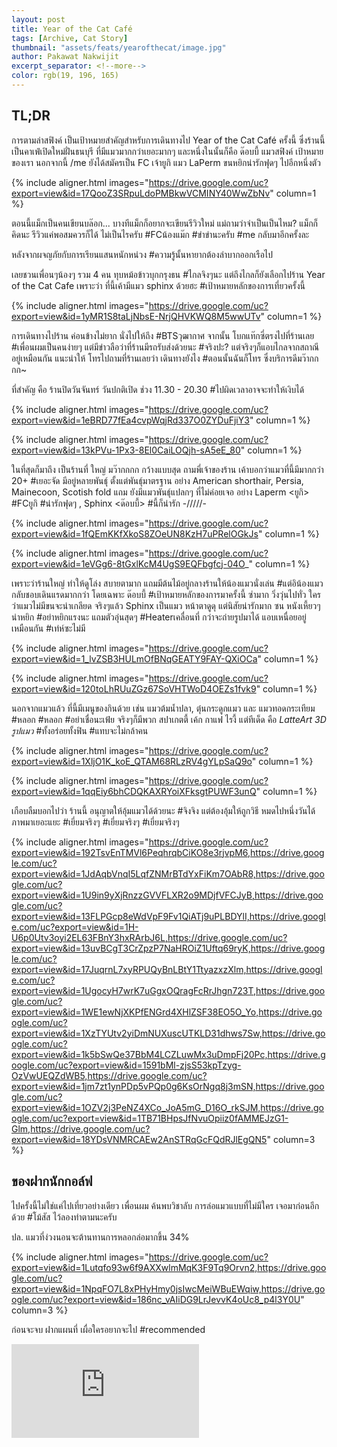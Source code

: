 ```yaml
---
layout: post
title: Year of the Cat Café
tags: [Archive, Cat Story]
thumbnail: "assets/feats/yearofthecat/image.jpg"
author: Pakawat Nakwijit
excerpt_separator: <!--more-->
color: rgb(19, 196, 165)
---
```


## TL;DR

การตามล่าสฟิงค์ เป็นเป้าหมายสำคัญสำหรับการเดินทางไป Year of the Cat Café ครั้งนี้ ซึ่งร้านนี้เป็นคาเฟ่เปิดใหม่ฝั่นธนบุรี ที่มีแมวมากกว่าเยอะมากๆ และหนึ่งในนั้นก็คือ ด๊อบบี้ แมวสฟิงค์ เป้าหมายของเรา นอกจากนี้ /me ยังได้สมัครเป็น FC เจ้ายูกิ แมว LaPerm ขนหยิกน่ารักฟุดๆ ไปอีกหนึ่งตัว
<!--more-->

{% include aligner.html images="https://drive.google.com/uc?export=view&id=17QooZ3SRpuLdoPMBkwVCMINY40WwZbNv" column=1 %}

ตอนนี้แม็กเป็นคนเขียนบล๊อก... บางทีแม็กก็อยากจะเขียนรีวิวใหม่ แม่ถามว่าจำเป็นเป็นไหม? แม็กก็คิดนะ รีวิวแค่พอสมควรก็ได้ ไม่เป็นไรครับ #FCน้องแม๊ก
<span class="tag-en">#ขำขำนะครับ</span> #me กลับมาอีกครั้งละ

หลังจากผจญภัยกับการเรียนแสนหนักหน่วง <span class="tag-en">#ความรู้นั้นหายากต้องลำบากออกเรือไป</span>

เลยชวนเพื่อนๆน้องๆ รวม 4 คน ทุบหม้อข้าวบุกกรุงธน <span class="tag-en">#ไกลจิงๆนะ</span> แต่ถึงไกลก็ยังเลือกไปร้าน Year of the Cat Cafe เพราะว่า ที่นี้เค้ามีแมว sphinx ด้วยฮะ <span class="tag-en">#เป้าหมายหลักของการเที่ยวครั้งนี้</span>

{% include aligner.html images="https://drive.google.com/uc?export=view&id=1yMR1S8taLjNbsE-NrjQHVKWQ8M5wwUTv" column=1 %}

การเดินทางไปร้าน ค่อนข้างไม่ยาก นั่งไปให้ถึง #BTSวุฒากาศ จากนั้น โบกแท๊กซี่ตรงไปที่ร้านเลย <span class="tag-en">#เพื่อนผมเป็นคนง่ายๆ</span> แต่มีข่าวลือว่าที่ร้านมีรถรับส่งด้วยนะ <span class="tag-en">#จริงปะ</span>? แต่จริงๆก็แอบไกลจากสถาณีอยู่เหมือนกัน แนะนำให้ โทรไปถามที่ร้านเลยว่า เดินทางยังไง <span class="tag-en">#ตอนนั้นฉันก็โทร</span> ซึ่งบริการดีมว๊ากกกก~

ที่สำคัญ คือ ร้านปิดวันจันทร์ วันปกติเปิด ช่วง 11.30 - 20.30 <span class="tag-en">#ไปผิดเวลาอาจจะทำให้เงิบได้</span>

{% include aligner.html images="https://drive.google.com/uc?export=view&id=1eBRD77fEa4cvpWqjRd337O0ZYDuFjiY3" column=1 %}

{% include aligner.html images="https://drive.google.com/uc?export=view&id=13kPVu-1Px3-8El0CaiLOQjh-sA5eE_80" column=1 %}

ในที่สุดก็มาถึง เป็นร้านที่ ใหญ่ มว๊ากกกก กว้างแบบสุด ถามพี่เจ้าของร้าน เค้าบอกว่าแมวที่นี้มีมากกว่า 20+ <span class="tag-en">#เยอะจัด</span> มีอยู่หลายพันธุ์ ตั้งแต่พันธุ์มาตรฐาน อย่าง American shorthair, Persia, Mainecoon, Scotish fold แถม ยังมีแมวพันธุ์แปลกๆ ที่ไม่ค่อยเจอ อย่าง Laperm <ยูกิ> #FCยูกิ <span class="tag-en">#น่ารักฟุดๆ</span> , Sphinx <ด๊อบบี้> <span class="tag-en">#นี้ก็น่ารัก</span> -/////-


{% include aligner.html images="https://drive.google.com/uc?export=view&id=1fQEmKKfXkoS8ZOeUN8KzH7uPRelOGkJs" column=1 %}

{% include aligner.html images="https://drive.google.com/uc?export=view&id=1eVGg6-8tGxlKcM4UgS9EQFbgfcj-04O_" column=1 %}


เพราะว่าร้านใหญ่ ทำให้ดูโล่ง สบายตามาก แถมมีต้นไม้อยู่กลางร้านให้น้องแมวนั่งเล่น <span class="tag-en">#แต่อิน้องแมวกลับชอบเดินแรดมากกว่า</span> โดยเฉพาะ ด๊อบบี้ <span class="tag-en">#เป้าหมายหลักของการมาครั้งนี้</span> ซ่ามาก วิ่งวุ่นไปทั่ว ใครว่าแมวไม่มีขนจะน่าเกลียด จริงๆแล้ว Sphinx เป็นแมว หน้าตาดูดุ แต่นิสัยน่ารักมาก ซน หนังเหี้ยวๆน่าหยิก <span class="tag-en">#อย่าหยิกแรงนะ</span> แถมตัวอุ่นสุดๆ #Heaterเคลื่อนที่ กว่าจะถ่ายรูปมาได้ แอบเหนื่อยอยู่เหมือนกัน <span class="tag-en">#เท่ห์ซะไม่มี</span>

{% include aligner.html images="https://drive.google.com/uc?export=view&id=1_lvZSB3HULmOfBNqGEATY9FAY-QXiOCa" column=1 %}

{% include aligner.html images="https://drive.google.com/uc?export=view&id=120toLhRUuZGz67SoVHTWoD4OEZs1fvk9" column=1 %}

นอกจากแมวแล้ว ที่นี้มีเมนูของกินด้วย เช่น แมวต้มน้ำปลา, ตุ๋นกระดูกแมว และ แมวทอดกระเทียม <span class="tag-en">#หลอก</span> <span class="tag-en">#หลอก</span> <span class="tag-en">#อย่าเชื่อนะเฟ้ย</span> จริงๆก็มีพวก สปาเกตตี้ เค้ก กาแฟ ไรงี้ แต่ทีเด็ด คือ *LatteArt 3D รูปแมว* <span class="tag-en">#ทั้งอร่อยทั้งฟิน</span> <span class="tag-en">#แทบจะไม่กล้าคน</span>

{% include aligner.html images="https://drive.google.com/uc?export=view&id=1XljO1K_koE_QTAM68RLzRV4gYLpSaQ9o" column=1 %}

{% include aligner.html images="https://drive.google.com/uc?export=view&id=1qqEiy6bhCDQKAXRYoiXFksgtPUWF3unQ" column=1 %}

เกือบลืมบอกไปว่า ร้านนี้ อนุญาตให้อุ้มแมวได้ด้วยนะ <span class="tag-en">#จิงจิง</span> แต่ต้องอุ้มให้ถูกวิธี หมดไปหนึ่งวันได้ภาพมาเยอะแยะ <span class="tag-en">#เยี่ยมจริงๆ</span> <span class="tag-en">#เยี่ยมจริงๆ</span> <span class="tag-en">#เยี่ยมจริงๆ</span>

{% include aligner.html images="https://drive.google.com/uc?export=view&id=192TsvEnTMVl6PeqhrqbCiKO8e3rjvpM6,https://drive.google.com/uc?export=view&id=1JdAqbVnqI5LqfZNMrBTdYxFiKm7OAbR8,https://drive.google.com/uc?export=view&id=1U9in9yXjRnzzGVVFLXR2o9MDjfVFCJyB,https://drive.google.com/uc?export=view&id=13FLPGcp8eWdVpF9Fv1QiATj9uPLBDYlI,https://drive.google.com/uc?export=view&id=1H-U6p0Utv3oyi2EL63FBnY3hxRArbJ6L,https://drive.google.com/uc?export=view&id=13uvBCgT3CrZpzP7NaHROiZ1Uftq69ryK,https://drive.google.com/uc?export=view&id=17JuqrnL7xyRPUQyBnLBtY1TtyazxzXlm,https://drive.google.com/uc?export=view&id=1UgocyH7wrK7uGgxOQragFcRrJhgn723T,https://drive.google.com/uc?export=view&id=1WE1ewNjXKPfENGrd4XHlZSF38EO5O_Yo,https://drive.google.com/uc?export=view&id=1XzTYUtv2yiDmNUXuscUTKLD31dhws7Sw,https://drive.google.com/uc?export=view&id=1k5bSwQe37BbM4LCZLuwMx3uDmpFj20Pc,https://drive.google.com/uc?export=view&id=1591bMl-zjsS53kpTzyg-OzVwUEQZdWB5,https://drive.google.com/uc?export=view&id=1jm7zt1ynPDp5vPQp0g6KsOrNgq8j3mSN,https://drive.google.com/uc?export=view&id=1OZV2j3PeNZ4XCo_JoA5mG_D16O_rkSJM,https://drive.google.com/uc?export=view&id=1TB71BHpsJfNvuOpiiz0fAMMEJzG1-Glm,https://drive.google.com/uc?export=view&id=18YDsVNMRCAEw2AnSTRqGcFQdRJlEgQN5" column=3 %}


## ของฝากนักกอล์ฟ

ไปครั้งนี้ไม่ใช่แค่ไปเที่ยวอย่างเดียว เพื่อนผม ค้นพบวิชาลับ การล่อแมวแบบที่ไม่มีใคร เจอมาก่อนอีกด้วย <span class="tag-en">#โม้สัส</span> ไว้ลองทำตามนะครับ

ปล. แมวที่ง่วงนอนจะต้านทานการหลอกล่อมากขึ้น 34%

{% include aligner.html images="https://drive.google.com/uc?export=view&id=1Lutqfo93w6f9AXXwlmMqK3F9Tq9Orvn2,https://drive.google.com/uc?export=view&id=1NpqFO7L8xPHyHmy0jsIwcMeiWBuEWqiw,https://drive.google.com/uc?export=view&id=186nc_vAIiDG9LrJevvK4oUc8_p4l3Y0U" column=3 %}


ก่อนจะจบ ฝากแผนที่ เผื่อใครอยากจะไป #recommended

<div class="video-container">
    <iframe class="video" src="https://www.google.com/maps/embed?pb=!1m14!1m8!1m3!1d15502.335889586771!2d100.4694198!3d13.7436192!3m2!1i1024!2i768!4f13.1!3m3!1m2!1s0x0%3A0xe0cfd4223c911671!2sYear%20of%20The%20Cat%20Cafe!5e0!3m2!1sen!2sth!4v1608891853935!5m2!1sen!2sth" frameborder="0" scrolling="no" webkitAllowFullScreen mozallowfullscreen allowFullScreen></iframe>
</div>